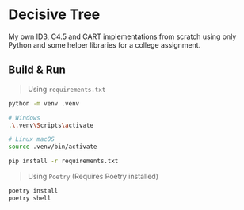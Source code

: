 # Decisive Tree
My own ID3, C4.5 and CART implementations from scratch using only Python and some helper libraries for a college assignment.
## Build & Run
> Using `requirements.txt`
```sh
python -m venv .venv

# Windows
.\.venv\Scripts\activate

# Linux macOS
source .venv/bin/activate

pip install -r requirements.txt
```
> Using `Poetry` (Requires Poetry installed)
```sh
poetry install
poetry shell
```